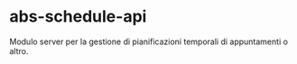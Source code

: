# abs-schedule-api
Modulo server per la gestione di pianificazioni temporali di appuntamenti o altro.
